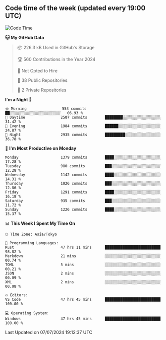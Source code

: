 ## Code time of the week (updated every 19:00 UTC)

<!--START_SECTION:waka-->
![Code Time](http://img.shields.io/badge/Code%20Time-3%2C403%20hrs%2039%20mins-blue)

**🐱 My GitHub Data** 

> 📦 226.3 kB Used in GitHub's Storage 
 > 
> 🏆 560 Contributions in the Year 2024
 > 
> 🚫 Not Opted to Hire
 > 
> 📜 38 Public Repositories 
 > 
> 🔑 2 Private Repositories 
 > 
**I'm a Night 🦉** 

```text
🌞 Morning                553 commits         ██░░░░░░░░░░░░░░░░░░░░░░░   06.93 % 
🌆 Daytime                2507 commits        ████████░░░░░░░░░░░░░░░░░   31.42 % 
🌃 Evening                1984 commits        ██████░░░░░░░░░░░░░░░░░░░   24.87 % 
🌙 Night                  2935 commits        █████████░░░░░░░░░░░░░░░░   36.78 % 
```
📅 **I'm Most Productive on Monday** 

```text
Monday                   1379 commits        ████░░░░░░░░░░░░░░░░░░░░░   17.28 % 
Tuesday                  980 commits         ███░░░░░░░░░░░░░░░░░░░░░░   12.28 % 
Wednesday                1142 commits        ████░░░░░░░░░░░░░░░░░░░░░   14.31 % 
Thursday                 1026 commits        ███░░░░░░░░░░░░░░░░░░░░░░   12.86 % 
Friday                   1291 commits        ████░░░░░░░░░░░░░░░░░░░░░   16.18 % 
Saturday                 935 commits         ███░░░░░░░░░░░░░░░░░░░░░░   11.72 % 
Sunday                   1226 commits        ████░░░░░░░░░░░░░░░░░░░░░   15.37 % 
```


📊 **This Week I Spent My Time On** 

```text
🕑︎ Time Zone: Asia/Tokyo

💬 Programming Languages: 
Rust                     47 hrs 11 mins      █████████████████████████   98.82 % 
Markdown                 21 mins             ░░░░░░░░░░░░░░░░░░░░░░░░░   00.74 % 
TOML                     5 mins              ░░░░░░░░░░░░░░░░░░░░░░░░░   00.21 % 
JSON                     2 mins              ░░░░░░░░░░░░░░░░░░░░░░░░░   00.09 % 
XML                      2 mins              ░░░░░░░░░░░░░░░░░░░░░░░░░   00.08 % 

🔥 Editors: 
VS Code                  47 hrs 45 mins      █████████████████████████   100.00 % 

💻 Operating System: 
Windows                  47 hrs 45 mins      █████████████████████████   100.00 % 
```


 Last Updated on 07/07/2024 19:12:37 UTC
<!--END_SECTION:waka-->